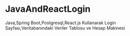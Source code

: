 # JavaAndReactLogin
Java,Spring Boot,Postgresql,React.js Kullanarak Login Sayfası,Veritabanındaki Veriler Tablosu ve Hesap Makinesi
